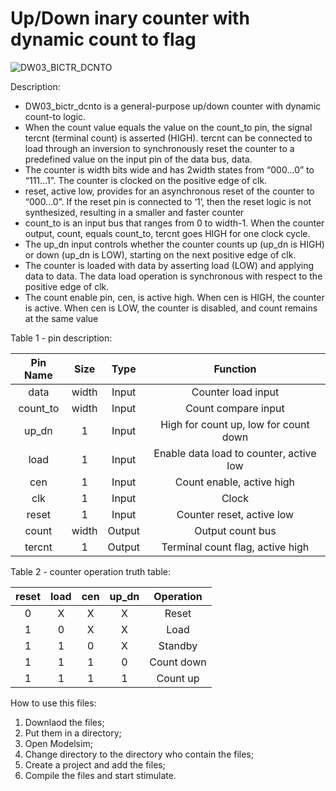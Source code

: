 # Up/Down inary counter with dynamic count to flag

![DW03_BICTR_DCNTO](https://github.com/ElTheScreeps/Up-Down_Binary_Counter_with_Dynamic_Count_to_Flag/assets/115155585/47408a9d-0ae3-418a-ae82-fe82d4fbed65)

Description:
- DW03_bictr_dcnto is a general-purpose up/down counter with dynamic count-to logic.
- When the count value equals the value on the count_to pin, the signal tercnt (terminal count) is asserted (HIGH). tercnt can be connected to load through an inversion to synchronously reset the counter to a predefined value on the input pin of the data bus, data.
- The counter is width bits wide and has 2width states from “000...0” to “111...1”. The counter is clocked on the positive edge of clk.
- reset, active low, provides for an asynchronous reset of the counter to “000...0”. If the reset pin is connected to ‘1’, then the reset logic is not synthesized, resulting in a smaller and faster counter
- count_to is an input bus that ranges from 0 to width-1. When the counter output, count, equals count_to, tercnt goes HIGH for one clock cycle.
- The up_dn input controls whether the counter counts up (up_dn is HIGH) or down (up_dn is LOW), starting on the next positive edge of clk.
- The counter is loaded with data by asserting load (LOW) and applying data to data. The data load operation is synchronous with respect to the positive edge of clk.
- The count enable pin, cen, is active high. When cen is HIGH, the counter is active. When cen is LOW, the counter is disabled, and count remains at the same value

Table 1 - pin description:

| Pin Name  | Size     | Type   | Function                         |
|   :---:   |  :---:   |  :---: |     :---:                        |
| data      | width    | Input  | Counter load input               |
| count_to  | width    | Input  | Count compare input              |
| up_dn     | 1        | Input  | High for count up, low for count down |
| load      | 1        | Input  | Enable data load to counter, active low |
| cen       | 1        | Input  | Count enable, active high        |
| clk       | 1        | Input  | Clock                            |
| reset     | 1        | Input  | Counter reset, active low        |
| count     | width    | Output | Output count bus                 |
| tercnt    | 1        | Output | Terminal count flag, active high |


Table 2 - counter operation truth table:

| reset | load | cen | up_dn | Operation |
| :---: |:---: |:---:| :---: |   :---:   |
| 0     | X    | X   | X     | Reset     |
| 1     | 0    | X   | X     | Load      |
| 1     | 1    | 0   | X     | Standby   |
| 1     | 1    | 1   | 0     | Count down|
| 1     | 1    | 1   | 1     | Count up  |


How to use this files:

1. Downlaod the files;
2. Put them in a directory;
3. Open Modelsim;
4. Change directory to the directory who contain the files;
5. Create a project and add the files;
6. Compile the files and start stimulate.
